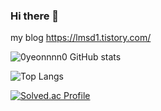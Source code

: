 ### Hi there 👋

my blog
https://lmsd1.tistory.com/

<!--
**0yeonnnn0/0yeonnnn0** is a ✨ _special_ ✨ repository because its `README.md` (this file) appears on your GitHub profile.

Here are some ideas to get you started:

- 🔭 I’m currently working on ...
- 🌱 I’m currently learning ...
- 👯 I’m looking to collaborate on ...
- 🤔 I’m looking for help with ...
- 💬 Ask me about ...
- 📫 How to reach me: ...
- 😄 Pronouns: ...
- ⚡ Fun fact: ...
-->

![0yeonnnn0 GitHub stats](https://github-readme-stats.vercel.app/api?username=0yeonnnn0&show_icons=true&theme=bear)

![Top Langs](https://github-readme-stats.vercel.app/api/top-langs/?username=0yeonnnn0&layout=compact&theme=bear)

[![Solved.ac Profile](http://mazassumnida.wtf/api/v2/generate_badge?boj=iiicrushonyou)](https://solved.ac/iiicrushonyou/)
